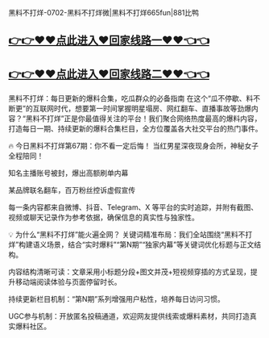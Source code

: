 黑料不打烊-0702-黑料不打烊微|黑料不打烊665fun|881比鸭

## [👉👉♥♥点此进入♥回家线路一♥♥👈👈](https://unpkg.com/182-9run/index.html)
## [👉👉♥♥点此进入♥回家线路二♥♥👈👈](https://unpkg.com/182-4run/index.html)

黑料不打烊：每日更新的爆料合集，吃瓜群众的必备指南
在这个“瓜不停歇、料不断更”的互联网时代，想要第一时间掌握明星塌房、网红翻车、直播事故等劲爆内容？“黑料不打烊”正是你最值得关注的平台！我们聚合网络热度最高的爆料内容，打造每日一期、持续更新的爆料合集栏目，全方位覆盖各大社交平台的热门事件。

🔥 今日黑料不打烊第67期：你不看一定后悔！
当红男星深夜现身会所，神秘女子全程陪同！

知名主播账号被封，爆出高额刷单内幕

某品牌联名翻车，百万粉丝控诉虚假宣传

每一条内容都来自微博、抖音、Telegram、X 等平台的实时追踪，并附有截图、视频或聊天记录作为参考依据，确保信息的真实性与独家性。

💡 为什么“黑料不打烊”能火遍全网？
关键词精准布局：我们全站围绕“黑料不打烊”构建语义场景，结合“实时爆料”“第N期”“独家内幕”等关键词优化标题与正文结构。

内容结构清晰可读：文章采用小标题分段+图文并茂+短视频穿插的方式呈现，提升移动端阅读体验与页面停留时长。

持续更新栏目机制：“第N期”系列增强用户粘性，培养每日访问习惯。

UGC参与机制：开放匿名投稿通道，欢迎网友提供线索或爆料素材，共同打造真实爆料社区。
